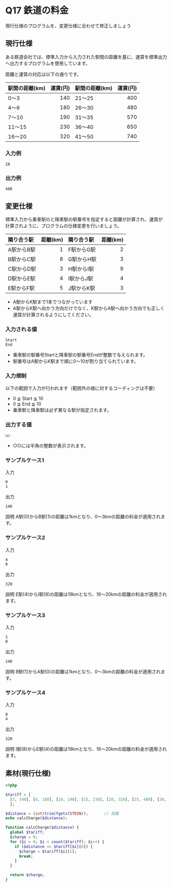 # Q17 鉄道の料金
現行仕様のプログラムを、変更仕様に合わせて修正しましょう

## 現行仕様
ある鉄道会社では、標準入力から入力された駅間の距離を基に、運賃を標準出力へ出力するプログラムを使用しています。

距離と運賃の対応は以下の通りです。

| 駅間の距離(km) | 運賃(円) | 駅間の距離(km) | 運賃(円) |
|:-- | --: | :-- | --: |
| 0～3 | 140 | 21～25 | 400 |
| 4～6 | 180 | 26～30 | 480 |
| 7～10 | 190 | 31～35 | 570 |
| 11～15 | 230 | 36～40 | 650 |
| 16～20 | 320 | 41～50 | 740 |

### 入力例

```
28
```

### 出力例

```
480
```

## 変更仕様
標準入力から乗車駅のと降車駅の駅番号を指定すると距離が計算され、運賃が計算されように、プログラムの仕様変更を行いましょう。

| 隣り合う駅 | 距離(km) | 隣り合う駅 | 距離(km) |
| :--- | --: | :-- | --: |
| A駅からB駅 | 1 | F駅からG駅 | 2|
| B駅からC駅 | 8 | G駅からH駅 | 3|
| C駅からD駅 | 3 | H駅からI駅 | 9|
| D駅からE駅 | 4 | I駅からJ駅 | 4|
| E駅からF駅 | 5 | J駅からK駅 | 3|

- A駅からK駅まで1本でつながっています
- A駅からK駅へ向かう方向だけでなく、K駅からA駅へ向かう方向でも正しく運賃が計算されるようにしてください。

### 入力される値

```
Start
End
```

- 乗車駅の駅番号Startと降車駅の駅番号Endが整数で与えられます。
- 駅番号はA駅からK駅まで順に0～10が割り当てられています。

### 入力規制
以下の範囲で入力が行われます（範囲外の値に対するコーディングは不要）
- 0 ≦ Start ≦ 10
- 0 ≦ End ≦ 10
- 乗車駅と降車駅は必ず異なる駅が指定されます。

### 出力する値

```
○○
```

- ○○には半角の整数が表示されます。

### サンプルケース1

入力
```
0
1
```

出力
```
140
```

説明
A駅(0)からB駅(1)の距離は1kmとなり、0～3kmの距離の料金が適用されます。

### サンプルケース2

入力
```
4
8
```

出力
```
320
```

説明
E駅(4)からI駅(8)の距離は19kmとなり、16～20kmの距離の料金が適用されます。

### サンプルケース3

入力
```
1
0
```

出力
```
140
```

説明
B駅(1)からA駅(0)の距離は1kmとなり、0～3kmの距離の料金が適用されます。

### サンプルケース4

入力
```
8
4
```

出力
```
320
```

説明
I駅(8)からE駅(4)の距離は19kmとなり、16～20kmの距離の料金が適用されます。



## 素材(現行仕様)
``` php
<?php

$tariff = [
  [3, 140], [6, 180], [10, 190], [15, 230], [20, 320], [25, 400], [30, 480], [35, 570], [40, 650], [50, 740]
  ];

$distance = (int)trim(fgets(STDIN));       // 距離
echo calcCharge($distance);

function calcCharge($distance) {
  global $tariff;
  $charge = 0;
  for ($i = 0; $i < count($tariff); $i++) {
    if ($distance <= $tariff[$i][0]) {
      $charge = $tariff[$i][1];
      break;
    } 
  }

  return $charge;
}

```